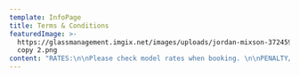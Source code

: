 ```yaml
---
template: InfoPage
title: Terms & Conditions
featuredImage: >-
  https://glassmanagement.imgix.net/images/uploads/jordan-mixson-372459-unsplash
  copy 2.png
content: "RATES:\n\nPlease check model rates when booking. \n\nPENALTY/OVERTIME RATE: (Photography)\n\nOvertime & Finish Time: 30 minutes or more into the hour will be billed as a full hour.\n\nTRAVEL RATE: (Photography)\n\nPlease check travel rates when booking talent. This rate applies to travel outside of Brisbane and Byron Bay. \n\nUSAGE: (Photography)\n\nAll photography is to be used only for the purpose for which it was originally shot and negotiated. Any additional usage outside the agreed time frame or for loadings used for example; Billboards, Lightboxes, Stills on TV etc. is a separate fee that needs to be negotiated and authorized by GLASS.\n\nPOINT OF PURCHASE / PRODUCT BOOKING:\n\nNo advertisement, poster, billboard, display/card, swing tag, package, website, point of purchase or use of the model’s image or name may be used unless negotiated and cleared with GLASS prior to the commencement of the booking. It is the client’s responsibility to check product bookings with GLASS for conflicts.\n\nWEATHER PERMITTING BOOKINGS:\n\nWeather calls may be made at least 24 hours prior to shoot date. Otherwise cancellation fees will apply.\n\nCANCELLATIONS\n\n24 hours (1 working day) prior to commencement: FULL FEE.\n\n48 hours (2 working days) prior to commencement: 50% of fee\n\nOn arrival at booking: FULL FEE.\n\nTEST SHOOTS:\n\nPhotographers may not use test shoots for commercial purposes unless specific arrangements have been made with the Agency.\n\nTELEVISION:\n\nA negotiated contract and term of usage will be finalised at the time of booking.  Including any additional rollovers. \n\nVIDEO:\n\nPlease check rates at the time of booking.\n\nCOMPLAINTS:\n\nAny cause for complaint should be reported to the Agency.\n\nI\uFEFFNVOICING:\n\nPayment is required within 14 days of the date of invoicing. The client booking the model will be invoiced and solely responsible for payment unless otherwise agreed, and confirmation given prior to the commencement of the booking.\n\nPRIVACY POLICY\n\nInformation is paramount at Glass as it is the ability to provide accurate details to clients in order to maintain a superior service. The Privacy Act 1998 regulates the way Actors Ink uses your information provided by you. Personal Information includes any information from which you can be reasonably identified. This statement explains your privacy rights and our rights and obligations in relation to your personal information.\n\nThank you.\n\nTeam Glass xx"
---
```



